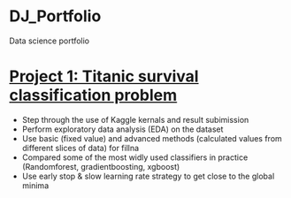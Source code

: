# DJ_Portfolio
Data science portfolio

# [Project 1: Titanic survival classification problem](https://www.kaggle.com/dejunhuang/getting-started-with-titanic)
* Step through the use of Kaggle kernals and result subimission
* Perform exploratory data analysis (EDA) on the dataset
* Use basic (fixed value) and advanced methods (calculated values from different slices of data) for fillna
* Compared some of the most widly used classifiers in practice (Randomforest, gradientboosting, xgboost)
* Use early stop & slow learning rate strategy to get close to the global minima
